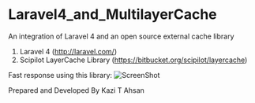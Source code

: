 Laravel4_and_MultilayerCache
============================

An integration of Laravel 4 and an open source external cache library 

1. Laravel 4  (http://laravel.com/)
2. Scipilot LayerCache Library (https://bitbucket.org/scipilot/layercache) 

Fast response using this library:
    ![ScreenShot](https://github.com/kazitanvirahsan/Laravel4_and_Scipilot_Layercache/master/layercache.png)

Prepared and Developed By Kazi T Ahsan


